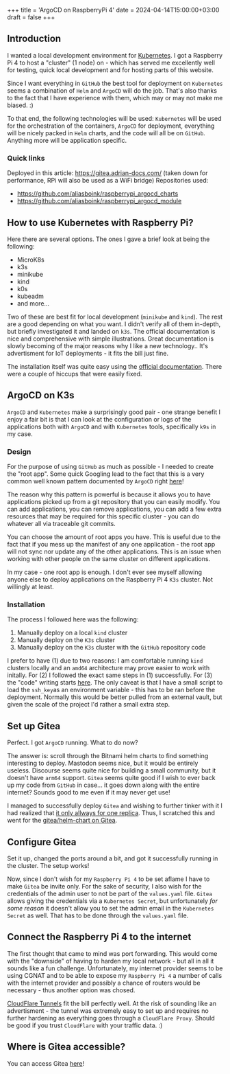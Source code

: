 +++
title = 'ArgoCD on RaspberryPi 4'
date = 2024-04-14T15:00:00+03:00
draft = false
+++

## Introduction

I wanted a local development environment for [Kubernetes](https://kubernetes.io/). I got a Raspberry Pi 4 to host a "cluster" (1 node) on - which has served me excellently well for testing, quick local development and for hosting parts of this website.

Since I want everything in `GitHub` the best tool for deployment on `Kubernetes` seems a combination of `Helm` and `ArgoCD` will do the job. That's also thanks to the fact that I have experience with them, which may or may not make me biased. :)

To that end, the following technologies will be used: `Kubernetes` will be used for the orchestration of the containers, `ArgoCD` for deployment, everything will be nicely packed in `Helm` charts, and the code will all be on `GitHub`. Anything more will be application specific.

### Quick links

Deployed in this article: https://gitea.adrian-docs.com/ (taken down for performance, RPi will also be used as a WiFi bridge)
Repositories used: 
- https://github.com/aliasboink/raspberrypi_argocd_charts 
- https://github.com/aliasboink/raspberrypi_argocd_module

## How to use Kubernetes with Raspberry Pi?

Here there are several options. The ones I gave a brief look at being the following:
- MicroK8s
- k3s
- minikube
- kind 
- k0s
- kubeadm
- and more...

Two of these are best fit for local development (`minikube` and `kind`). The rest are a good depending on what you want. I didn't verify all of them in-depth, but briefly investigated it and landed on `k3s`. The official documentation is nice and comprehensive with simple illustrations. Great documentation is slowly becoming of the major reasons why I like a new technology.. It's advertisment for IoT deployments - it fits the bill just fine.

The installation itself was quite easy using the [official documentation](https://docs.k3s.io/installation). There were a couple of hiccups that were easily fixed.

## ArgoCD on K3s

`ArgoCD` and `Kubernetes` make a surprisingly good pair - one strange benefit I enjoy a fair bit is that I can look at the configuration or logs of the applications both with `ArgoCD` and with `Kubernetes` tools, specifically `k9s` in my case.

### Design

For the purpose of using `GitHub` as much as possible - I needed to create the "root app". Some quick Googling lead to the fact that this is a very common well known pattern documented by `ArgoCD` right [here](https://argo-cd.readthedocs.io/en/stable/operator-manual/cluster-bootstrapping/)!

The reason why this pattern is powerful is because it allows you to have applications picked up from a git repository that you can easily modify. You can add applications, you can remove applications, you can add a few extra resources that may be required for this specific cluster - you can do whatever all via traceable git commits.

You can choose the amount of root apps you have. This is useful due to the fact that if you mess up the manifest of any one application - the root app will not sync nor update any of the other applications. This is an issue when working with other people on the same cluster on different applications. 

In my case - one root app is enough. I don't ever see myself allowing anyone else to deploy applications on the Raspberry Pi 4 `K3s` cluster. Not willingly at least.

### Installation 

The process I followed here was the following:
1. Manually deploy on a local `kind` cluster
2. Manually deploy on the `K3s` cluster
3. Manually deploy on the `K3s` cluster with the `GitHub` repository code

I prefer to have (1) due to two reasons: I am comfortable running `kind` clusters locally and an `amd64` architecture may prove easier to work with initally. For (2) I followed the exact same steps in (1) successfully. For (3) the "code" writing starts [here](https://github.com/aliasboink/raspberrypi_argocd_module). The only caveat is that I have a small script to load the `ssh_key`as an environment variable - this has to be ran before the deployment. Normally this would be better pulled from an external vault, but given the scale of the project I'd rather a small extra step.

## Set up Gitea 

Perfect. I got `ArgoCD` running. What to do now?

The answer is: scroll through the Bitnami helm charts to find something interesting to deploy. Mastodon seems nice, but it would be entirely useless. Discourse seems quite nice for building a small community, but it doesn't have `arm64` support. `Gitea` seems quite good if I wish to ever back up my code from `GitHub` in case... it goes down along with the entire internet? Sounds good to me even if it may never get use!

I managed to successfully deploy `Gitea` and wishing to further tinker with it I had realized that [it only allways for one replica](https://github.com/bitnami/charts/blob/main/bitnami/gitea/templates/deployment.yaml#L22). Thus, I scratched this and went for the [gitea/helm-chart on Gitea](https://gitea.com/gitea). 

## Configure Gitea

Set it up, changed the ports around a bit, and got it successfully running in the cluster. The setup works! 

Now, since I don't wish for my `Raspberry Pi 4` to be set aflame I have to make `Gitea` be invite only. For the sake of security, I also wish for the credentials of the admin user to not be part of the `values.yaml` file. `Gitea` allows giving the credentials via a `Kubernetes Secret`, but unfortunately _for some reason_ it doesn't allow you to set the admin email in the `Kubernetes Secret` as well. That has to be done through the `values.yaml` file.

## Connect the Raspberry Pi 4 to the internet

The first thought that came to mind was port forwarding. This would come with the "downside" of having to harden my local network - but all in all it sounds like a fun challenge. Unfortunately, my internet provider seems to be using CGNAT and to be able to expose my `Raspberry Pi 4` a number of calls with the internet provider and possibly a chance of routers would be necessary - thus another option was chosed.

[CloudFlare Tunnels](https://developers.cloudflare.com/cloudflare-one/connections/connect-networks/) fit the bill perfectly well. At the risk of sounding like an advertisment - the tunnel was extremely easy to set up and requires no further hardening as everything goes through a `CloudFlare Proxy`. Should be good if you trust `CloudFlare` with your traffic data. :)


## Where is Gitea accessible?

You can access Gitea [here](https://gitea.adrian-docs.com/)!